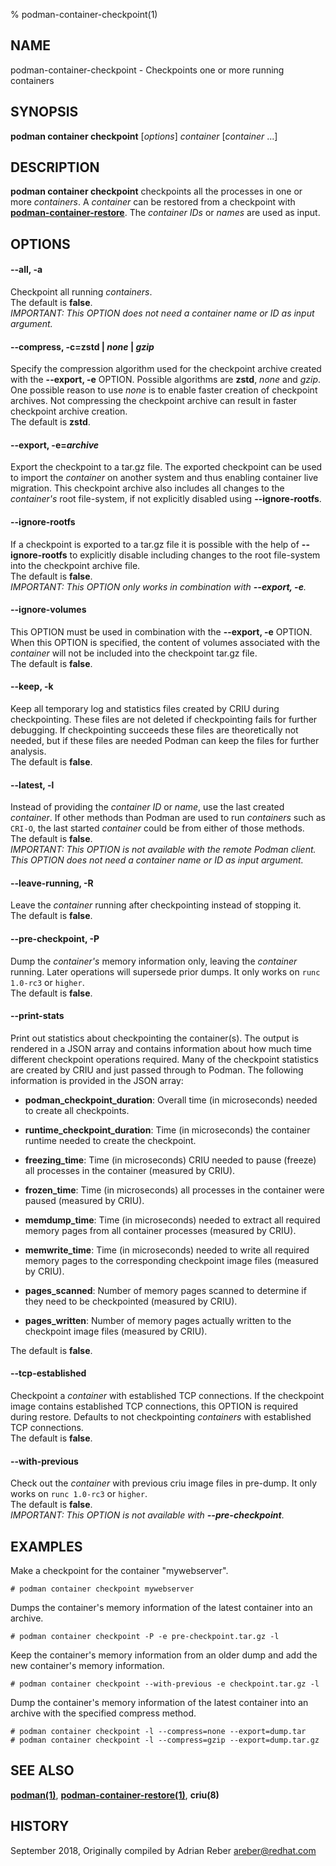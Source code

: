 % podman-container-checkpoint(1)

## NAME
podman\-container\-checkpoint - Checkpoints one or more running containers

## SYNOPSIS
**podman container checkpoint** [*options*] *container* [*container* ...]

## DESCRIPTION
**podman container checkpoint** checkpoints all the processes in one or more *containers*. A *container* can be restored from a checkpoint with **[podman-container-restore](podman-container-restore.1.md)**. The *container IDs* or *names* are used as input.

## OPTIONS
#### **--all**, **-a**

Checkpoint all running *containers*.\
The default is **false**.\
*IMPORTANT: This OPTION does not need a container name or ID as input argument.*

#### **--compress**, **-c**=**zstd** | *none* | *gzip*

Specify the compression algorithm used for the checkpoint archive created
with the **--export, -e** OPTION. Possible algorithms are **zstd**, *none*
and *gzip*.\
One possible reason to use *none* is to enable faster creation of checkpoint
archives. Not compressing the checkpoint archive can result in faster checkpoint
archive creation.\
The default is **zstd**.

#### **--export**, **-e**=*archive*

Export the checkpoint to a tar.gz file. The exported checkpoint can be used
to import the *container* on another system and thus enabling container live
migration. This checkpoint archive also includes all changes to the *container's*
root file-system, if not explicitly disabled using **--ignore-rootfs**.

#### **--ignore-rootfs**

If a checkpoint is exported to a tar.gz file it is possible with the help of **--ignore-rootfs** to explicitly disable including changes to the root file-system into the checkpoint archive file.\
The default is **false**.\
*IMPORTANT: This OPTION only works in combination with **--export, -e**.*

#### **--ignore-volumes**

This OPTION must be used in combination with the **--export, -e** OPTION.
When this OPTION is specified, the content of volumes associated with
the *container* will not be included into the checkpoint tar.gz file.\
The default is **false**.

#### **--keep**, **-k**

Keep all temporary log and statistics files created by CRIU during checkpointing. These files are not deleted if checkpointing fails for further debugging. If checkpointing succeeds these files are theoretically not needed, but if these files are needed Podman can keep the files for further analysis.\
The default is **false**.

#### **--latest**, **-l**

Instead of providing the *container ID* or *name*, use the last created *container*. If other methods than Podman are used to run *containers* such as `CRI-O`, the last started *container* could be from either of those methods.\
The default is **false**.\
*IMPORTANT: This OPTION is not available with the remote Podman client. This OPTION does not need a container name or ID as input argument.*

#### **--leave-running**, **-R**

Leave the *container* running after checkpointing instead of stopping it.\
The default is **false**.

#### **--pre-checkpoint**, **-P**

Dump the *container's* memory information only, leaving the *container* running. Later
operations will supersede prior dumps. It only works on `runc 1.0-rc3` or `higher`.\
The default is **false**.

#### **--print-stats**

Print out statistics about checkpointing the container(s). The output is
rendered in a JSON array and contains information about how much time different
checkpoint operations required. Many of the checkpoint statistics are created
by CRIU and just passed through to Podman. The following information is provided
in the JSON array:

- **podman_checkpoint_duration**: Overall time (in microseconds) needed to create
  all checkpoints.

- **runtime_checkpoint_duration**: Time (in microseconds) the container runtime
  needed to create the checkpoint.

- **freezing_time**: Time (in microseconds) CRIU needed to pause (freeze) all
  processes in the container (measured by CRIU).

- **frozen_time**: Time (in microseconds) all processes in the container were
  paused (measured by CRIU).

- **memdump_time**: Time (in microseconds) needed to extract all required memory
  pages from all container processes (measured by CRIU).

- **memwrite_time**: Time (in microseconds) needed to write all required memory
  pages to the corresponding checkpoint image files (measured by CRIU).

- **pages_scanned**: Number of memory pages scanned to determine if they need
  to be checkpointed (measured by CRIU).

- **pages_written**: Number of memory pages actually written to the checkpoint
  image files (measured by CRIU).

The default is **false**.

#### **--tcp-established**

Checkpoint a *container* with established TCP connections. If the checkpoint
image contains established TCP connections, this OPTION is required during
restore. Defaults to not checkpointing *containers* with established TCP
connections.\
The default is **false**.

#### **--with-previous**

Check out the *container* with previous criu image files in pre-dump. It only works on `runc 1.0-rc3` or `higher`.\
The default is **false**.\
*IMPORTANT: This OPTION is not available with **--pre-checkpoint***.


## EXAMPLES
Make a checkpoint for the container "mywebserver".
```
# podman container checkpoint mywebserver
```

Dumps the container's memory information of the latest container into an archive.
```
# podman container checkpoint -P -e pre-checkpoint.tar.gz -l
```

Keep the container's memory information from an older dump and add the new container's memory information.
```
# podman container checkpoint --with-previous -e checkpoint.tar.gz -l
```

Dump the container's memory information of the latest container into an archive with the specified compress method.
```
# podman container checkpoint -l --compress=none --export=dump.tar
# podman container checkpoint -l --compress=gzip --export=dump.tar.gz
```

## SEE ALSO
**[podman(1)](podman.1.md)**, **[podman-container-restore(1)](podman-container-restore.1.md)**, **criu(8)**

## HISTORY
September 2018, Originally compiled by Adrian Reber <areber@redhat.com>
